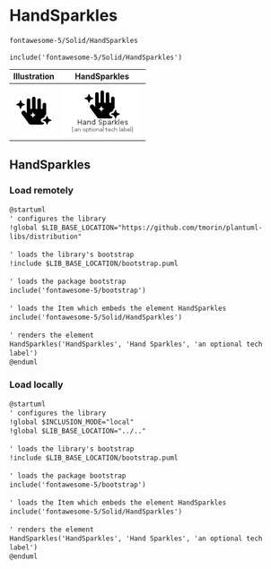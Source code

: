 # HandSparkles


```text
fontawesome-5/Solid/HandSparkles
```

```text
include('fontawesome-5/Solid/HandSparkles')
```



| Illustration | HandSparkles |
| :---: | :---: |
| ![illustration for Illustration](../../fontawesome-5/Solid/HandSparkles.png) | ![illustration for HandSparkles](../../fontawesome-5/Solid/HandSparkles.Local.png) |




## HandSparkles

### Load remotely
```plantuml
@startuml
' configures the library
!global $LIB_BASE_LOCATION="https://github.com/tmorin/plantuml-libs/distribution"

' loads the library's bootstrap
!include $LIB_BASE_LOCATION/bootstrap.puml

' loads the package bootstrap
include('fontawesome-5/bootstrap')

' loads the Item which embeds the element HandSparkles
include('fontawesome-5/Solid/HandSparkles')

' renders the element
HandSparkles('HandSparkles', 'Hand Sparkles', 'an optional tech label')
@enduml
```

### Load locally
```plantuml
@startuml
' configures the library
!global $INCLUSION_MODE="local"
!global $LIB_BASE_LOCATION="../.."

' loads the library's bootstrap
!include $LIB_BASE_LOCATION/bootstrap.puml

' loads the package bootstrap
include('fontawesome-5/bootstrap')

' loads the Item which embeds the element HandSparkles
include('fontawesome-5/Solid/HandSparkles')

' renders the element
HandSparkles('HandSparkles', 'Hand Sparkles', 'an optional tech label')
@enduml
```

